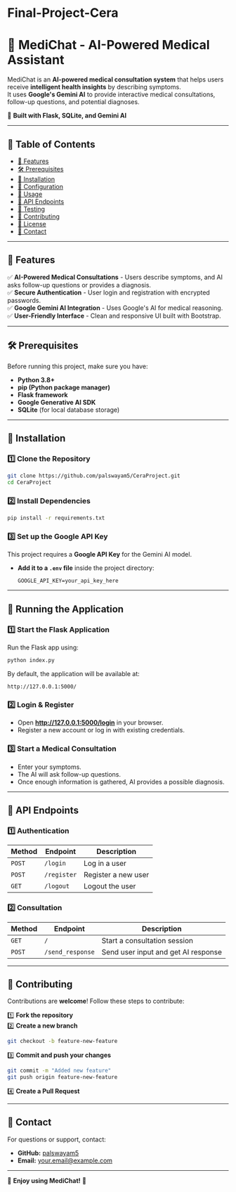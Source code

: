 # Final-Project-Cera  

# 🏥 MediChat - AI-Powered Medical Assistant  

MediChat is an **AI-powered medical consultation system** that helps users receive **intelligent health insights** by describing symptoms.  
It uses **Google's Gemini AI** to provide interactive medical consultations, follow-up questions, and potential diagnoses.  

🚀 **Built with Flask, SQLite, and Gemini AI**  

---

## 📌 Table of Contents  
- [🌟 Features](#-features)  
- [🛠️ Prerequisites](#-prerequisites)  
- [💾 Installation](#-installation)  
- [🔧 Configuration](#-configuration)  
- [🚀 Usage](#-usage)  
- [📡 API Endpoints](#-api-endpoints)  
- [🧪 Testing](#-testing)  
- [🤝 Contributing](#-contributing)  
- [📜 License](#-license)  
- [📩 Contact](#-contact)  

---

## 🌟 Features  
✅ **AI-Powered Medical Consultations** - Users describe symptoms, and AI asks follow-up questions or provides a diagnosis.  
✅ **Secure Authentication** - User login and registration with encrypted passwords.  
✅ **Google Gemini AI Integration** - Uses Google's AI for medical reasoning.  
✅ **User-Friendly Interface** - Clean and responsive UI built with Bootstrap.  

---

## 🛠️ Prerequisites  
Before running this project, make sure you have:  
- **Python 3.8+**  
- **pip (Python package manager)**  
- **Flask framework**  
- **Google Generative AI SDK**  
- **SQLite** (for local database storage)  

---

## 💾 Installation  

### 1️⃣ Clone the Repository  
```bash
git clone https://github.com/palswayam5/CeraProject.git
cd CeraProject
```

### 2️⃣ Install Dependencies  
```bash
pip install -r requirements.txt
```

### 3️⃣ Set up the Google API Key  
This project requires a **Google API Key** for the Gemini AI model.  

- **Add it to a `.env` file** inside the project directory:  
  ```
  GOOGLE_API_KEY=your_api_key_here
  ```

---

## 🔧 Running the Application  

### 1️⃣ Start the Flask Application  
Run the Flask app using:  
```bash
python index.py
```
By default, the application will be available at:  
```
http://127.0.0.1:5000/
```

### 2️⃣ Login & Register  
- Open **http://127.0.0.1:5000/login** in your browser.  
- Register a new account or log in with existing credentials.  

### 3️⃣ Start a Medical Consultation  
- Enter your symptoms.  
- The AI will ask follow-up questions.  
- Once enough information is gathered, AI provides a possible diagnosis.  

---

## 📡 API Endpoints  

### 1️⃣ Authentication  
| Method | Endpoint  | Description |
|--------|----------|-------------|
| `POST` | `/login` | Log in a user |
| `POST` | `/register` | Register a new user |
| `GET` | `/logout` | Logout the user |

### 2️⃣ Consultation  
| Method | Endpoint  | Description |
|--------|----------|-------------|
| `GET` | `/` | Start a consultation session |
| `POST` | `/send_response` | Send user input and get AI response |

---

## 🤝 Contributing  
Contributions are **welcome**! Follow these steps to contribute:  

1️⃣ **Fork the repository**  
2️⃣ **Create a new branch**  
   ```bash
   git checkout -b feature-new-feature
   ```
3️⃣ **Commit and push your changes**  
   ```bash
   git commit -m "Added new feature"
   git push origin feature-new-feature
   ```
4️⃣ **Create a Pull Request**  

---

## 📩 Contact  
For questions or support, contact:  
- **GitHub:** [palswayam5](https://github.com/palswayam5)  
- **Email:** [your.email@example.com](mailto:palswayam5@gmail.com)  

---

🎉 **Enjoy using MediChat!** 🚀  
